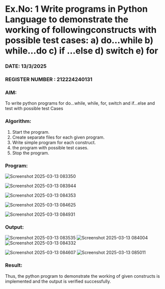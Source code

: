 # Ex.No: 1 Write programs in Python Language to demonstrate the working of followingconstructs with possible test cases: a) do…while b) while…do c) if …else d) switch e) for 

### DATE: 13/3/2025                                                                           
### REGISTER NUMBER : 212224240131

### AIM:  
To write python programs for do…while, while, for, switch and if…else and test with possible test 
Cases 

### Algorithm:
1. Start the program.
2. Create separate files for each given program.
3. Write simple program for each construct.
4.  the program with possible test cases.
5. Stop the program.
### Program:
![Screenshot 2025-03-13 083350](https://github.com/user-attachments/assets/7882da4f-251f-44f4-b5de-aa30440279b1)

![Screenshot 2025-03-13 083944](https://github.com/user-attachments/assets/580d3f62-9483-4fe5-8134-34d1b792f012)

![Screenshot 2025-03-13 084353](https://github.com/user-attachments/assets/202573cb-65aa-47f4-8b66-57b1ff57706b)

![Screenshot 2025-03-13 084625](https://github.com/user-attachments/assets/5e8b5604-3a5e-4593-bf56-e7bb5473d4dd)


![Screenshot 2025-03-13 084931](https://github.com/user-attachments/assets/0a456184-ab3f-4d32-b5fb-4a03cc888278)








### Output:
![Screenshot 2025-03-13 083535](https://github.com/user-attachments/assets/0e91ca2c-f441-4d07-9901-01f2f6778ac8)
![Screenshot 2025-03-13 084004](https://github.com/user-attachments/assets/d5a726f3-4fdd-4b12-baee-c96792ecd14f)
![Screenshot 2025-03-13 084332](https://github.com/user-attachments/assets/c381b8ae-88a8-49bf-9ad7-d278f86f9da6)

![Screenshot 2025-03-13 084607](https://github.com/user-attachments/assets/36f896a5-a241-461c-9fed-d45aad88549f)
![Screenshot 2025-03-13 085011](https://github.com/user-attachments/assets/5895c951-b1b2-49ae-8470-2359f52b1ef4)






### Result:
Thus, the python program to demonstrate the working of given constructs is implemented and the output is verified successfully.


